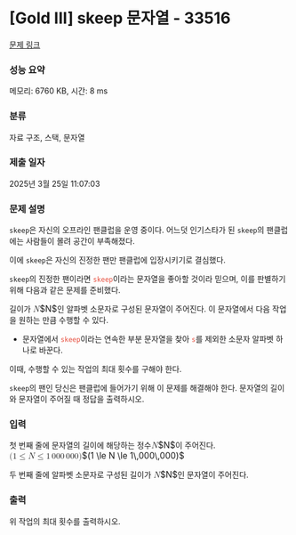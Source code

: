 # [Gold III] skeep 문자열 - 33516 

[문제 링크](https://www.acmicpc.net/problem/33516) 

### 성능 요약

메모리: 6760 KB, 시간: 8 ms

### 분류

자료 구조, 스택, 문자열

### 제출 일자

2025년 3월 25일 11:07:03

### 문제 설명

<p><code>skeep</code>은 자신의 오프라인 팬클럽을 운영 중이다. 어느덧 인기스타가 된 <code>skeep</code>의 팬클럽에는 사람들이 몰려 공간이 부족해졌다.</p>

<p>이에 <code>skeep</code>은 자신의 진정한 팬만 팬클럽에 입장시키기로 결심했다.</p>

<p><code>skeep</code>의 진정한 팬이라면 <span style="color:#e74c3c;"><code>skeep</code></span>이라는 문자열을 좋아할 것이라 믿으며, 이를 판별하기 위해 다음과 같은 문제를 준비했다.</p>

<p>길이가 <mjx-container class="MathJax" jax="CHTML" style="font-size: 109%; position: relative;"><mjx-math class="MJX-TEX" aria-hidden="true"><mjx-mi class="mjx-i"><mjx-c class="mjx-c1D441 TEX-I"></mjx-c></mjx-mi></mjx-math><mjx-assistive-mml unselectable="on" display="inline"><math xmlns="http://www.w3.org/1998/Math/MathML"><mi>N</mi></math></mjx-assistive-mml><span aria-hidden="true" class="no-mathjax mjx-copytext">$N$</span></mjx-container>인 알파벳 소문자로 구성된 문자열이 주어진다. 이 문자열에서 다음 작업을 원하는 만큼 수행할 수 있다.</p>

<ul>
	<li>문자열에서 <span style="color:#e74c3c;"><code>skeep</code></span>이라는 연속한 부분 문자열을 찾아 <span style="color:#e74c3c;"><code>s</code></span>를 제외한 소문자 알파벳 하나로 바꾼다.</li>
</ul>

<p>이때, 수행할 수 있는 작업의 최대 횟수를 구해야 한다.</p>

<p><code>skeep</code>의 팬인 당신은 팬클럽에 들어가기 위해 이 문제를 해결해야 한다. 문자열의 길이와 문자열이 주어질 때 정답을 출력하시오.</p>

### 입력 

 <p>첫 번째 줄에 문자열의 길이에 해당하는 정수<mjx-container class="MathJax" jax="CHTML" style="font-size: 109%; position: relative;"><mjx-math class="MJX-TEX" aria-hidden="true"><mjx-mi class="mjx-i"><mjx-c class="mjx-c1D441 TEX-I"></mjx-c></mjx-mi></mjx-math><mjx-assistive-mml unselectable="on" display="inline"><math xmlns="http://www.w3.org/1998/Math/MathML"><mi>N</mi></math></mjx-assistive-mml><span aria-hidden="true" class="no-mathjax mjx-copytext">$N$</span></mjx-container>이 주어진다. <mjx-container class="MathJax" jax="CHTML" style="font-size: 109%; position: relative;"><mjx-math class="MJX-TEX" aria-hidden="true"><mjx-mo class="mjx-n"><mjx-c class="mjx-c28"></mjx-c></mjx-mo><mjx-mn class="mjx-n"><mjx-c class="mjx-c31"></mjx-c></mjx-mn><mjx-mo class="mjx-n" space="4"><mjx-c class="mjx-c2264"></mjx-c></mjx-mo><mjx-mi class="mjx-i" space="4"><mjx-c class="mjx-c1D441 TEX-I"></mjx-c></mjx-mi><mjx-mo class="mjx-n" space="4"><mjx-c class="mjx-c2264"></mjx-c></mjx-mo><mjx-mn class="mjx-n" space="4"><mjx-c class="mjx-c31"></mjx-c></mjx-mn><mjx-mstyle><mjx-mspace style="width: 0.167em;"></mjx-mspace></mjx-mstyle><mjx-mn class="mjx-n"><mjx-c class="mjx-c30"></mjx-c><mjx-c class="mjx-c30"></mjx-c><mjx-c class="mjx-c30"></mjx-c></mjx-mn><mjx-mstyle><mjx-mspace style="width: 0.167em;"></mjx-mspace></mjx-mstyle><mjx-mn class="mjx-n"><mjx-c class="mjx-c30"></mjx-c><mjx-c class="mjx-c30"></mjx-c><mjx-c class="mjx-c30"></mjx-c></mjx-mn><mjx-mo class="mjx-n"><mjx-c class="mjx-c29"></mjx-c></mjx-mo></mjx-math><mjx-assistive-mml unselectable="on" display="inline"><math xmlns="http://www.w3.org/1998/Math/MathML"><mo stretchy="false">(</mo><mn>1</mn><mo>≤</mo><mi>N</mi><mo>≤</mo><mn>1</mn><mstyle scriptlevel="0"><mspace width="0.167em"></mspace></mstyle><mn>000</mn><mstyle scriptlevel="0"><mspace width="0.167em"></mspace></mstyle><mn>000</mn><mo stretchy="false">)</mo></math></mjx-assistive-mml><span aria-hidden="true" class="no-mathjax mjx-copytext">$(1 \le N \le 1\,000\,000)$</span> </mjx-container></p>

<p>두 번째 줄에 알파벳 소문자로 구성된 길이가 <mjx-container class="MathJax" jax="CHTML" style="font-size: 109%; position: relative;"><mjx-math class="MJX-TEX" aria-hidden="true"><mjx-mi class="mjx-i"><mjx-c class="mjx-c1D441 TEX-I"></mjx-c></mjx-mi></mjx-math><mjx-assistive-mml unselectable="on" display="inline"><math xmlns="http://www.w3.org/1998/Math/MathML"><mi>N</mi></math></mjx-assistive-mml><span aria-hidden="true" class="no-mathjax mjx-copytext">$N$</span></mjx-container>인 문자열이 주어진다.</p>

### 출력 

 <p>위 작업의 최대 횟수를 출력하시오.</p>

